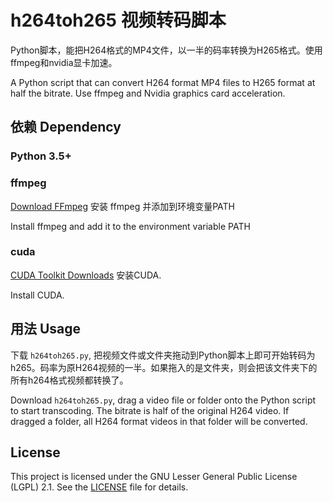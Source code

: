 # h264toh265 视频转码脚本

Python脚本，能把H264格式的MP4文件，以一半的码率转换为H265格式。使用ffmpeg和nvidia显卡加速。

A Python script that can convert H264 format MP4 files to H265 format at half the bitrate. Use ffmpeg and Nvidia graphics card acceleration.

## 依赖 Dependency

### Python 3.5+

### ffmpeg

[Download FFmpeg](https://ffmpeg.org/download.html) 安装 ffmpeg 并添加到环境变量PATH

Install ffmpeg and add it to the environment variable PATH

### cuda

[CUDA Toolkit  Downloads](https://developer.nvidia.com/cuda-downloads) 安装CUDA. 

Install CUDA.

## 用法 Usage

下载 `h264toh265.py`, 把视频文件或文件夹拖动到Python脚本上即可开始转码为h265。码率为原H264视频的一半。如果拖入的是文件夹，则会把该文件夹下的所有h264格式视频都转换了。

Download `h264toh265.py`, drag a video file or folder onto the Python script to start transcoding. The bitrate is half of the original H264 video. If dragged a folder, all H264 format videos in that folder will be converted.

## License

This project is licensed under the GNU Lesser General Public License (LGPL) 2.1. See the [LICENSE](./LICENSE) file for details.